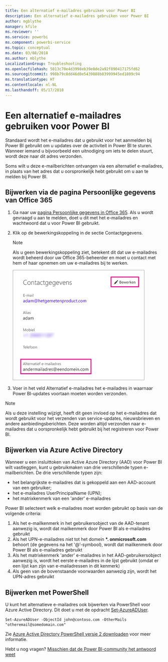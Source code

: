 ```yaml
---
title: Een alternatief e-mailadres gebruiken voor Power BI
description: Een alternatief e-mailadres gebruiken voor Power BI
author: mgblythe
manager: kfile
ms.reviewer: ''
ms.service: powerbi
ms.component: powerbi-service
ms.topic: conceptual
ms.date: 03/08/2018
ms.author: mblythe
LocalizationGroup: Troubleshooting
ms.openlocfilehash: 5013c70e4d3998eb39e0de2a92f890417175fd62
ms.sourcegitcommit: 998b79c0dd46d0e5439888b83999945ed1809c94
ms.translationtype: HT
ms.contentlocale: nl-NL
ms.lasthandoff: 05/17/2018
---
```

# <a name="using-an-alternate-email-address"></a>Een alternatief e-mailadres gebruiken voor Power BI
Standaard wordt het e-mailadres dat u gebruikt voor het aanmelden bij Power BI gebruikt om u updates over de activiteit in Power BI te sturen.  Wanneer iemand u bijvoorbeeld een uitnodiging om iets te delen stuurt, wordt deze naar dit adres verzonden.

Soms wilt u deze e-mailberichten ontvangen via een alternatief e-mailadres, in plaats van het adres dat u oorspronkelijk hebt gebruikt om u aan te melden bij Power BI.

## <a name="updating-through-office-365-personal-info-page"></a>Bijwerken via de pagina Persoonlijke gegevens van Office 365
1. Ga naar uw [pagina Persoonlijke gegevens in Office 365](https://portal.office.com/account/#personalinfo).  Als u wordt gevraagd u aan te melden, doet u dit met het e-mailadres en wachtwoord dat u voor Power BI gebruikt.
2. Klik op de bewerkingskoppeling in de sectie Contactgegevens.  
   
   > [!NOTE]
   > Als u geen bewerkingskoppeling ziet, betekent dit dat uw e-mailadres wordt beheerd door uw Office 365-beheerder en moet u contact met hem of haar opnemen om uw e-mailadres bij te werken.
   > 
   > 
   
   ![](media/service-admin-alternate-email-address-for-power-bi/contact-details.png)
3. Voer in het veld Alternatief e-mailadres het e-mailadres in waarnaar Power BI-updates voortaan moeten worden verzonden.

> [!NOTE]
> Als u deze instelling wijzigt, heeft dit geen invloed op het e-mailadres dat wordt gebruikt voor het verzenden van service-updates, nieuwsbrieven en andere aanbiedingsberichten.  Deze worden altijd verzonden naar e-mailadres dat u oorspronkelijk hebt gebruikt bij het registreren voor Power BI.
> 
> 

## <a name="updating-through-azure-active-directory"></a>Bijwerken via Azure Active Directory
Wanneer u een insluittoken van Active Azure Directory (AAD) voor Power BI wilt vastleggen, kunt u gebruikmaken van drie verschillende typen e-mailberichten. De drie verschillende typen zijn:

* het belangrijkste e-mailadres dat is gekoppeld aan een AAD-account van een gebruiker;
* het e-mailadres UserPrincipalName (UPN);
* het matrixkenmerk van een 'ander' e-mailadres

Power BI selecteert welk e-mailadres moet worden gebruikt op basis van de volgende criteria:
1.  Als het e-mailkenmerk in het gebruikersobject van de AAD-tenant aanwezig is, wordt dat mailkenmerk door Power BI als e-mailadres gebruikt
2.  Als het UPN-e-mailadres *niet* tot het domein  **\*. onmicrosoft.com** behoort (de gegevens na het '\@’-symbool), wordt dat mailkenmerk door Power BI als e-mailadres gebruikt
3.  Als het matrixkenmerk 'ander' e-mailadres in het AAD-gebruikersobject aanwezig is, wordt het eerste e-mailadres in de lijst gebruikt (omdat er een lijst kan zijn van e-mailadressen in dit kenmerk)
4. Als geen van de bovenstaande voorwaarden aanwezig zijn, wordt het UPN-adres gebruikt

## <a name="updating-with-powershell"></a>Bijwerken met PowerShell
U kunt het alternatieve e-mailadres ook bijwerken via PowerShell voor Azure Active Directory. Dit doet u met de opdracht [Set-AzureADUser](https://docs.microsoft.com/powershell/module/azuread/set-azureaduser).

```
Set-AzureADUser -ObjectId john@contoso.com -OtherMails "otheremail@somedomain.com"
```

Zie [Azure Active Directory PowerShell versie 2 downloaden](https://docs.microsoft.com/powershell/azure/active-directory/install-adv2) voor meer informatie.

Hebt u nog vragen? [Misschien dat de Power BI-community het antwoord weet](http://community.powerbi.com/)

